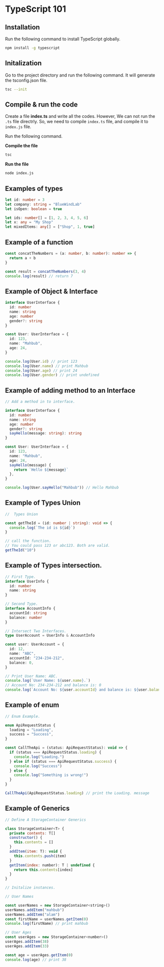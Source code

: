 # TypeScript 101

## Installation

Run the following command to install TypeScript globally.

```bash
npm install -g typescript
```

## Initalization

Go to the project directory and run the following command. It will generate the tsconfig.json file.

```bash
tsc --init
```

## Compile & run the code

Create a file **index.ts** and write all the codes. However, We can not run the `.ts` file directrly. So, we need to compile `index.ts` file, and compile it to `index.js` file.

Run the following command.

**Compile the file**

```bash
tsc
```

**Run the file**

```bash
node index.js
```

## Examples of types

```typescript
let id: number = 3
let company: string = "BlueWindLab"
let isOpen: boolean = true

let ids: number[] = [1, 2, 3, 4, 5, 6]
let x: any = "My Shop"
let mixedItems: any[] = ["Shop", 1, true]
```

## Example of a function

```typescript
const concatTheNumbers = (a: number, b: number): number => {
  return a + b
}

const result = concatTheNumbers(3, 4)
console.log(result) // return 7
```

## Example of Object & Interface

```typescript
interface UserInterface {
  id: number
  name: string
  age: number
  gender?: string
}

const User: UserInterface = {
  id: 123,
  name: "Mahbub",
  age: 24,
}

console.log(User.id) // print 123
console.log(User.name) // print Mahbub
console.log(User.age) // print 24
console.log(User.gender) // print undefined
```

## Example of adding method to an Interface

```typescript
// Add a method in to interface.

interface UserInterface {
  id: number
  name: string
  age: number
  gender?: string
  sayHello(message: string): string
}

const User: UserInterface = {
  id: 123,
  name: "Mahbub",
  age: 24,
  sayHello(message) {
    return `Hello ${message}`
  },
}

console.log(User.sayHello("Mahbub")) // Hello Mahbub
```

## Example of Types Union

```typescript
//  Types Union

const getTheId = (id: number | string): void => {
  console.log(`The id is ${id}`)
}

// call the function.
// You could pass 123 or abc123. Both are valid.
getTheId("10")
```

## Example of Types intersection.

```typescript
// First Type.
interface UserInfo {
  id: number
  name: string
}

// Second Type.
interface AccountInfo {
  accountId: string
  balance: number
}

// Intersect Two Interfaces.
type UserAccount = UserInfo & AccountInfo

const user: UserAccount = {
  id: 12,
  name: "ABC",
  accountId: "234-234-212",
  balance: 0,
}

// Print User Name: ABC.
console.log(`User Name: ${user.name}.`)
// Account No: 234-234-212 and balance is: 0
console.log(`Account No: ${user.accountId} and balance is: ${user.balance}`)
```

## Example of enum

```javascript
// Enum Example.

enum ApiRequestStatus {
  loading = "Loading",
  success = "Success",
}

const CallTheApi = (status: ApiRequestStatus): void => {
  if (status === ApiRequestStatus.loading) {
    console.log("Loading.")
  } else if (status === ApiRequestStatus.success) {
    console.log("Success")
  } else {
    console.log("Something is wrong!")
  }
}

CallTheApi(ApiRequestStatus.loading) // print the Loading. message
```

## Example of Generics

```javascript
// Define A StorageContainer Generics

class StorageContainer<T> {
  private contents: T[]
  constructor() {
    this.contents = []
  }
  addItem(item: T): void {
    this.contents.push(item)
  }
  getItem(index: number): T | undefined {
    return this.contents[index]
  }
}

// Initalize instances.

// User Names

const userNames = new StorageContainer<string>()
userNames.addItem("mahbub")
userNames.addItem("alam")
const firstName = userNames.getItem(0)
console.log(firstName) // print mahbub

// User Ages
const userAges = new StorageContainer<number>()
userAges.addItem(38)
userAges.addItem(33)

const age = userAges.getItem(0)
console.log(age) // print 38
```
